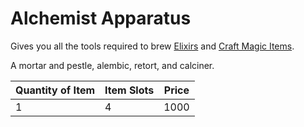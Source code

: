 # Alchemist Apparatus

Gives you all the tools required to brew [Elixirs](../../../Magic/Spellcasting/Spellcasting%20Procedures/Alchemy%20Based%20Spellcasting.md) and [Craft Magic Items](../../../Magic/Crafting/Crafting%20Magic%20Items.md).

A mortar and pestle, alembic, retort, and calciner.

| Quantity of Item | Item Slots | Price |
| ---------------- | ---------- | ----- |
| 1                | 4          | 1000  |
